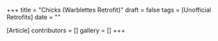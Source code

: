 +++
title = "Chicks (Warblettes Retrofit)"
draft = false
tags = [Unofficial Retrofits]
date = ""

[Article]
contributors = []
gallery = []
+++
